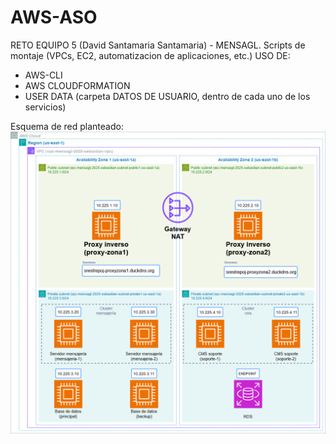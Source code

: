 # AWS-ASO
RETO EQUIPO 5 (David Santamaria Santamaria) - MENSAGL. Scripts de montaje (VPCs, EC2, automatizacion de aplicaciones, etc.)
USO DE:
- AWS-CLI
- AWS CLOUDFORMATION
- USER DATA (carpeta DATOS DE USUARIO, dentro de cada uno de los servicios)

Esquema de red planteado:
![Esquema de red](https://github.com/srestrepoj01/mensagl/blob/main/ESQUEMA-RED/esquema-srestrepoj.drawio.png?raw=true)
